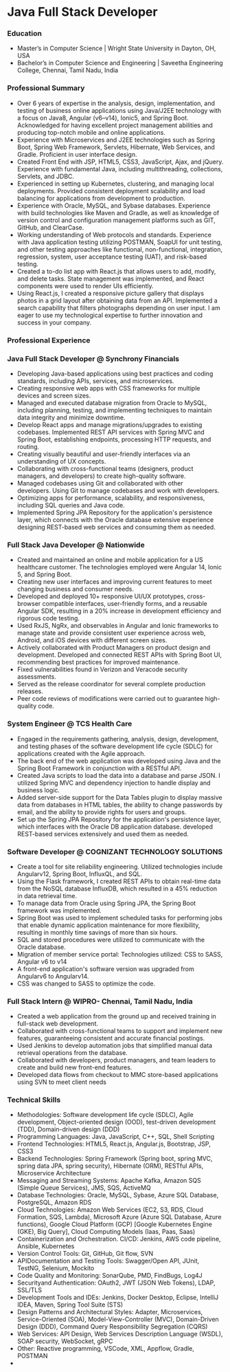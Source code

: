 # Java Full Stack Developer
### Education
- Master’s in Computer Science | Wright State University in Dayton, OH, USA
- Bachelor’s in Computer Science and Engineering | Saveetha Engineering College, Chennai, Tamil Nadu, India
### Professional Summary
- Over 6 years of expertise in the analysis, design, implementation, and testing of business online applications using Java/J2EE technology with a focus on Java8, Angular (v6–v14), Ionic5, and Spring Boot. Acknowledged for having excellent project management abilities and producing top-notch mobile and online applications.
- Experience with Microservices and J2EE technologies such as Spring Boot, Spring Web Framework, Servlets, Hibernate, Web Services, and Gradle. Proficient in user interface design.
- Created Front End with JSP, HTML5, CSS3, JavaScript, Ajax, and jQuery. Experience with fundamental Java, including multithreading, collections, Servlets, and JDBC. 
- Experienced in setting up Kubernetes, clustering, and managing local deployments. Provided consistent deployment scalability and load balancing for applications from development to production.  
- Experience with Oracle, MySQL, and Sybase databases. Experience with build technologies like Maven and Gradle, as well as knowledge of version control and configuration management platforms such as GIT, GitHub, and ClearCase.
- Working understanding of Web protocols and standards. Experience with Java application testing utilizing POSTMAN, SoapUI for unit testing, and other testing approaches like functional, non-functional, integration, regression, system, user acceptance testing (UAT), and risk-based testing.
- Created a to-do list app with React.js that allows users to add, modify, and delete tasks. State management was implemented, and React components were used to render UIs efficiently.
- Using React.js, I created a responsive picture gallery that displays photos in a grid layout after obtaining data from an API. Implemented a search capability that filters photographs depending on user input.
           I am eager to use my technological expertise to further innovation and success in your company.
### Professional Experience
### Java Full Stack Developer @  Synchrony Financials  
- Developing Java-based applications using best practices and coding standards, including APIs, services, and microservices.
- Creating responsive web apps with CSS frameworks for multiple devices and screen sizes. 
-  Managed and executed database migration from Oracle to MySQL, including planning, testing, and implementing techniques to maintain data integrity and minimize downtime. 
- Develop React apps and manage migrations/upgrades to existing codebases.  Implemented REST API services with Spring MVC and Spring Boot, establishing endpoints, processing HTTP requests, and routing. 
- Creating visually beautiful and user-friendly interfaces via an understanding of UX concepts.
- Collaborating with cross-functional teams (designers, product managers, and developers) to create high-quality software. 
- Managed codebases using Git and collaborated with other developers. Using Git to manage codebases and work with developers.
- Optimizing apps for performance, scalability, and responsiveness, including SQL queries and Java code. 
- Implemented Spring JPA Repository for the application's persistence layer, which connects with the Oracle database extensive experience designing REST-based web services and consuming them as needed.
### Full Stack Java Developer @ Nationwide
- Created and maintained an online and mobile application for a US healthcare customer. The technologies employed were Angular 14, Ionic 5, and Spring Boot. 
- Creating new user interfaces and improving current features to meet changing business and consumer needs. 
- Developed and deployed 10+ responsive UI/UX prototypes, cross-browser compatible interfaces, user-friendly forms, and a reusable Angular SDK, resulting in a 20% increase in development efficiency and rigorous code testing. 
- Used RxJS, NgRx, and observables in Angular and Ionic frameworks to manage state and provide consistent user experience across web, Android, and iOS devices with different screen sizes. 
- Actively collaborated with Product Managers on product design and development. Developed and connected REST APIs with Spring Boot UI, recommending best practices for improved maintenance.
- Fixed vulnerabilities found in Verizon and Veracode security assessments. 
- Served as the release coordinator for several complete production releases. 
- Peer code reviews of modifications were carried out to guarantee high-quality code. 
### System Engineer @ TCS Health Care                                                                                
- Engaged in the requirements gathering, analysis, design, development, and testing phases of the software development life cycle (SDLC) for applications created with the Agile approach.
- The back end of the web application was developed using Java and the Spring Boot Framework in conjunction with a RESTful API. 
- Created Java scripts to load the data into a database and parse JSON. I utilized Spring MVC and dependency injection to handle display and business logic.
- Added server-side support for the Data Tables plugin to display massive data from databases in HTML tables, the ability to change passwords by email, and the ability to provide rights for users and groups.
- Set up the Spring JPA Repository for the application's persistence layer, which interfaces with the Oracle DB application database. developed REST-based services extensively and used them as needed.
### Software Developer @ COGNIZANT TECHNOLOGY SOLUTIONS                                                                     
- Create a tool for site reliability engineering. Utilized technologies include Angularv12, Spring Boot, InfluxQL, and SQL.
- Using the Flask framework, I created REST APIs to obtain real-time data from the NoSQL database InfluxDB, which resulted in a 45% reduction in data retrieval time. 
- To manage data from Oracle using Spring JPA, the Spring Boot framework was implemented. 
- Spring Boot was used to implement scheduled tasks for performing jobs that enable dynamic application maintenance for more flexibility, resulting in monthly time savings of more than six hours. 
- SQL and stored procedures were utilized to communicate with the Oracle database. 
- Migration of member service portal: Technologies utilized: CSS to SASS, Angular v6 to v14 
- A front-end application's software version was upgraded from Angularv6 to Angularv14. 
- CSS was changed to SASS to optimize the code. 
### Full Stack Intern @ WIPRO- Chennai, Tamil Nadu, India                                                                   
- Created a web application from the ground up and received training in full-stack web development.
- Collaborated with cross-functional teams to support and implement new features, guaranteeing consistent and accurate financial postings.
-  Used Jenkins to develop automation jobs that simplified manual data retrieval operations from the database.
-  Collaborated with developers, product managers, and team leaders to create and build new front-end features.
-  Developed data flows from checkout to MMC store-based applications using SVN to meet client needs
### Technical Skills
- Methodologies: Software development life cycle (SDLC), Agile development, Object-oriented design (OOD), test-driven development (TDD), Domain-driven design (DDD)
- Programming Languages: Java, JavaScript, C++, SQL, Shell Scripting
- Frontend Technologies: HTML5, React.js, Angular.js, Bootstrap, JSP, CSS3
- Backend Technologies: Spring Framework (Spring boot, spring MVC, spring data JPA, spring security), Hibernate (ORM), RESTful APIs, Microservice Architecture
- Messaging and Streaming Systems: Apache Kafka, Amazon SQS (Simple Queue Services), JMS, SQS, ActiveMQ
- Database Technologies: Oracle, MySQL, Sybase, Azure SQL Database, PostgreSQL, Amazon RDS
- Cloud Technologies: Amazon Web Services (EC2, S3, RDS, Cloud Formation, SQS, Lambda), Microsoft Azure (Azure SQL Database, Azure functions), Google Cloud Platform (GCP) [Google Kubernetes Engine (GKE), Big Query], Cloud Computing Models (Iaas, Paas, Saas)
- Containerization and Orchestration. CI/CD: Jenkins, AWS code pipeline, Ansible, Kubernetes
- Version Control Tools: Git, GitHub, Git flow, SVN
- APIDocumentation and Testing Tools: Swagger/Open API, JUnit, TestNG, Selenium, Mockito
- Code Quality and Monitoring: SonarQube, PMD, FindBugs, Log4J
- Securityand Authentication: OAuth2, JWT (JSON Web Tokens), LDAP, SSL/TLS
- Development Tools and IDEs: Jenkins, Docker Desktop, Eclipse, IntelliJ IDEA, Maven, Spring Tool Suite (STS)
- Design Patterns and Architectural Styles: Adapter, Microservices, Service-Oriented (SOA), Model-View-Controller (MVC), Domain-Driven Design (DDD), Command Query Responsibility Segregation (CQRS)
- Web Services: API Design, Web Services Description Language (WSDL), SOAP security, WebSocket, gRPC
- Other: Reactive programming, VSCode, XML, Appflow, Gradle, POSTMAN
- 


